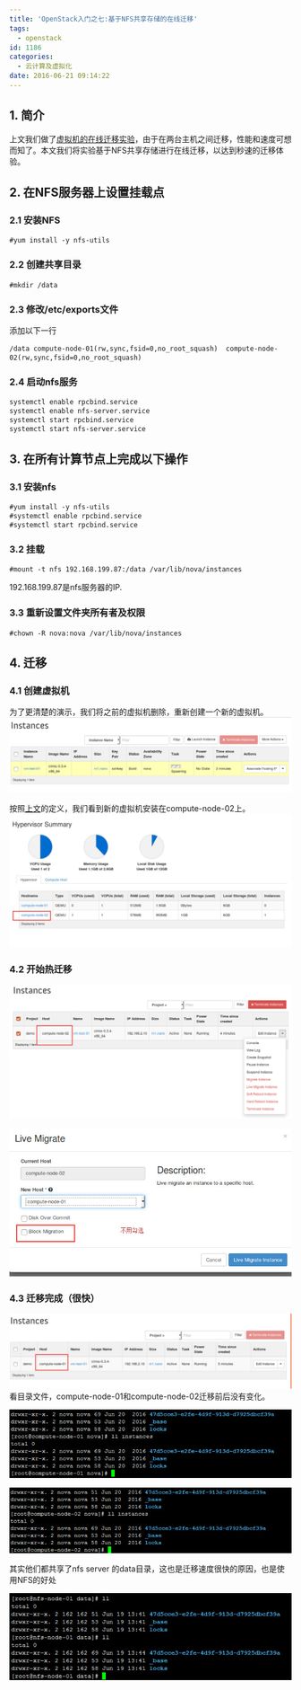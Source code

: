 ```yaml
---
title: 'OpenStack入门之七:基于NFS共享存储的在线迁移'
tags:
  - openstack
id: 1186
categories:
  - 云计算及虚拟化
date: 2016-06-21 09:14:22
---
```


## 1. 简介
上文我们做了[虚拟机的在线迁移实验](/2016/06/openstack-scheduler-live-migration/)，由于在两台主机之间迁移，性能和速度可想而知了。本文我们将实验基于NFS共享存储进行在线迁移，以达到秒速的迁移体验。

## 2. 在NFS服务器上设置挂载点
### 2.1 安装NFS
	#yum install -y nfs-utils
### 2.2 创建共享目录
	#mkdir /data
### 2.3 修改/etc/exports文件
添加以下一行

    /data compute-node-01(rw,sync,fsid=0,no_root_squash)  compute-node-02(rw,sync,fsid=0,no_root_squash)

### 2.4 启动nfs服务

	systemctl enable rpcbind.service
	systemctl enable nfs-server.service
	systemctl start rpcbind.service
	systemctl start nfs-server.service

## 3. 在所有计算节点上完成以下操作
### 3.1 安装nfs
	#yum install -y nfs-utils
	#systemctl enable rpcbind.service
	#systemctl start rpcbind.service
### 3.2 挂载
	#mount -t nfs 192.168.199.87:/data /var/lib/nova/instances
192.168.199.87是nfs服务器的IP.
### 3.3 重新设置文件夹所有者及权限
	#chown -R nova:nova /var/lib/nova/instances

## 4. 迁移
### 4.1 创建虚拟机
为了更清楚的演示，我们将之前的虚拟机删除，重新创建一个新的虚拟机。
![2016-06-20_0-45-06](/uploads/2016/06/2016-06-20_0-45-06.jpg)

按照[上文](/2016/06/openstack-scheduler-live-migration/)的定义，我们看到新的虚拟机安装在compute-node-02上。
![2016-06-20_0-46-25](/uploads/2016/06/2016-06-20_0-46-25.jpg)

### 4.2 开始热迁移
![2016-06-20_0-47-05](/uploads/2016/06/2016-06-20_0-47-05.jpg)

![2016-06-20_0-47-24](/uploads/2016/06/2016-06-20_0-47-24.jpg)

### 4.3 迁移完成（很快）
![2016-06-20_0-47-58](/uploads/2016/06/2016-06-20_0-47-58.jpg)
看目录文件，compute-node-01和compute-node-02迁移前后没有变化。

![2016-06-20_0-48-54](/uploads/2016/06/2016-06-20_0-48-54.jpg)

![2016-06-20_0-49-06](/uploads/2016/06/2016-06-20_0-49-06.jpg)

其实他们都共享了nfs server 的data目录，这也是迁移速度很快的原因，也是使用NFS的好处

![2016-06-20_0-54-23](/uploads/2016/06/2016-06-20_0-54-23.jpg)